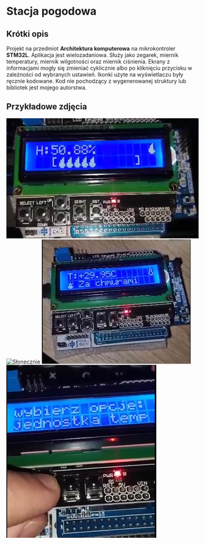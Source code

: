 # Stacja pogodowa

## Krótki opis
Projekt na przedmiot **Architektura komputerowa** na mikrokontroler **STM32L**. Aplikacja jest wielozadaniowa. Służy jako zegarek, miernik temperatury, miernik wilgotności oraz miernik ciśnienia. Ekrany z informacjami mogły się zmieniać cyklicznie albo po kliknięciu przycisku w zależności od wybranych ustawień. Ikonki użyte na wyświetlaczu były ręcznie kodowane. Kod nie pochodzący z wygenerowanej struktury lub bibliotek jest mojego autorstwa.

## Przykładowe zdjęcia

![Wilgotność](/doc_assets/Wilgotność.png)
![Słonecznie](/doc_assets/Temperatura_słonecznie.png)
![Za chmurami](/doc_assets/Temperatura_za_chmurami.png)
![Opcje](/doc_assets/Opcje.png)

